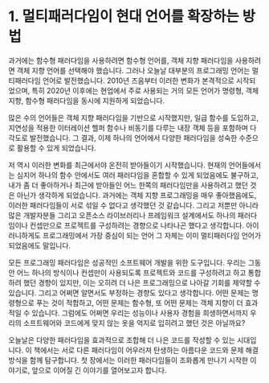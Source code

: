 # 1. 멀티패러다임이 현대 언어를 확장하는 방법

과거에는 함수형 패러다임을 사용하려면 함수형 언어를, 객체 지향 패러다임을 사용하려면 객체 지향 언어를 선택해야 했습니다. 그러나 오늘날 대부분의 프로그래밍 언어는 멀티패러다임 언어로 발전했습니다. 2010년 즈음부터 이러한 변화가 본격적으로 시작되었으며, 특히 2020년 이후에는 현업에서 주로 사용되는 거의 모든 언어가 명령형, 객체 지향, 함수형 패러다임을 동시에 지원하게 되었습니다.

많은 수의 언어들은 객체 지향 패러다임을 기반으로 시작했지만, 일급 함수를 도입하고, 지연성을 적용한 이터레이션 헬퍼 함수나 비동기를 다루는 내장 객체 등을 포함하며 다각도로 발전했습니다. 그 결과, 이제 하나의 언어에서 다양한 패러다임을 성숙한 수준으로 활용할 수 있게 되었습니다.

저 역시 이러한 변화를 최근에서야 온전히 받아들이기 시작했습니다. 현재의 언어들에서는 심지어 하나의 함수 안에서도 여러 패러다임을 혼합할 수 있게 되었음에도 불구하고, 내가 좀 더 좋아하거나 최근에 받아들인 어느 한쪽의 패러다임만을 사용하려고 했던 것은 아닌가 생각하게 되었습니다. 과거에는 객체 지향 프로그래밍을 매우 좋아했음에도, 이러한 패러다임들이 서로 섞일 수 없다고 생각했던 것 같습니다. 그리고 저뿐만 아니라 많은 개발자분들 그리고 오픈소스 라이브러리나 프레임워크 설계에서도 하나의 패러다임이나 컨셉만으로 프로젝트를 구성하려는 경향으로 나타나곤 했다고 생각합니다. 아이러니하게도 프로그래밍에서 가장 중심이 되는 언어 그 자체는 이미 멀티패러다임 언어가 되었음에도 말입니다.

모든 프로그래밍 패러다임은 성공적인 소프트웨어 개발을 위한 도구입니다. 우리는 그동안 어느 하나의 방식이나 컨셉만이 사용되도록 프로젝트와 코드를 구성하려고 하고 통합하려 했던 경향이 있지만, 이는 오히려 더 나은 프로그래밍으로 나아갈 기회를 제약할 수 있습니다. 그리고 어쩌면 알면서도 부정하는 경향도 있다고 생각합니다. 어떤 문제는 명령형으로 푸는 것이 적합하고, 어떤 문제는 함수형, 또 어떤 문제는 객체 지향이 더 효과적일 수 있습니다. 그럼에도 어쩌면 우리는 성능이나 사용자 경험을 희생하면서까지 우리의 소프트웨어와 코드에게 맞지 않는 옷을 억지로 입히려고 했던 것은 아닐까요?

오늘날은 다양한 패러다임을 효과적으로 조합해 더 나은 코드를 작성할 수 있는 시대입니다. 이 책에서는 서로 다른 패러다임이 어우러져 탄생하는 아름다운 코드와 문제 해결 방식을 함께 탐구합니다. 첫 장에서는 이러한 패러다임들이 조화롭게 만나기 시작한 이야기로, 앞으로 이어질 긴 이야기를 열어보고자 합니다.


